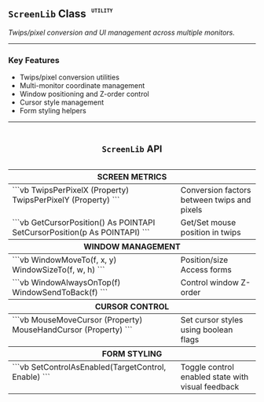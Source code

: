 ## **`ScreenLib` Class** <sup><sub><sup> &nbsp; <kbd><code>__UTILITY__</code></kbd></sup></sub></sup>

_Twips/pixel conversion and UI management across multiple monitors._

---

### Key Features
- Twips/pixel conversion utilities
- Multi-monitor coordinate management
- Window positioning and Z-order control
- Cursor style management
- Form styling helpers

---

<table width="100%"><caption>

### **`ScreenLib` API**  
</caption>
<thead><tr><th colspan="2">SCREEN METRICS</th></tr></thead>
<tbody>

<tr><td align="left" valign="top">
```vb
TwipsPerPixelX (Property)
TwipsPerPixelY (Property)
```
</td><td align="left" valign="top">
Conversion factors between twips and pixels
</td></tr>

<tr><td align="left" valign="top">
```vb
GetCursorPosition() As POINTAPI
SetCursorPosition(p As POINTAPI)
```
</td><td align="left" valign="top">
Get/Set mouse position in twips
</td></tr>

</tbody>

<thead><tr><th colspan="2">WINDOW MANAGEMENT</th></tr></thead>
<tbody>

<tr><td align="left" valign="top">
```vb
WindowMoveTo(f, x, y)
WindowSizeTo(f, w, h)
```
</td><td align="left" valign="top">
Position/size Access forms
</td></tr>

<tr><td align="left" valign="top">
```vb
WindowAlwaysOnTop(f)
WindowSendToBack(f)
```
</td><td align="left" valign="top">
Control window Z-order
</td></tr>

</tbody>

<thead><tr><th colspan="2">CURSOR CONTROL</th></tr></thead>
<tbody>

<tr><td align="left" valign="top">
```vb
MouseMoveCursor (Property)
MouseHandCursor (Property)
```
</td><td align="left" valign="top">
Set cursor styles using boolean flags
</td></tr>

</tbody>

<thead><tr><th colspan="2">FORM STYLING</th></tr></thead>
<tbody>

<tr><td align="left" valign="top">
```vb
SetControlAsEnabled(TargetControl, Enable)
```
</td><td align="left" valign="top">
Toggle control enabled state with visual feedback
</td></tr>

</tbody>
</table>
